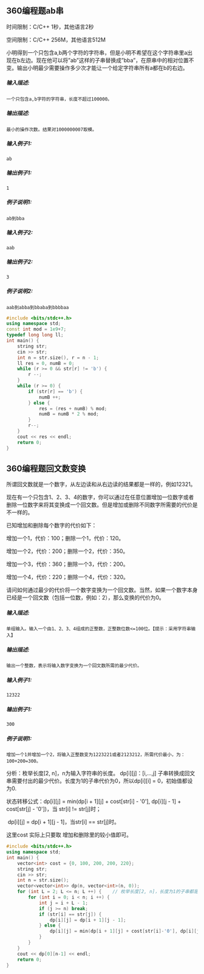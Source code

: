 ## 360编程题ab串

时间限制：C/C++ 1秒，其他语言2秒

空间限制：C/C++ 256M，其他语言512M

小明得到一个只包含a,b两个字符的字符串，但是小明不希望在这个字符串里a出现在b左边。现在他可以将”ab”这样的子串替换成”bba”，在原串中的相对位置不变。输出小明最少需要操作多少次才能让一个给定字符串所有a都在b的右边。



##### **输入描述:**

```
一个只包含a,b字符的字符串，长度不超过100000。
```



##### **输出描述:**

```
最小的操作次数。结果对1000000007取模。
```



##### **输入例子1:**

```
ab
```



##### **输出例子1:**

```
1
```



##### **例子说明1:**

```
ab到bba
```



##### **输入例子2:**

```
aab
```



##### **输出例子2:**

```
3
```



##### **例子说明2:**

```
aab到abba到bbaba到bbbbaa
```



```cpp
#include <bits/stdc++.h>
using namespace std;
const int mod = 1e9+7;
typedef long long ll;
int main() {
    string str;
    cin >> str;
    int n = str.size(), r = n - 1;
    ll res = 0, numB = 0;
    while (r >= 0 && str[r] != 'b') {
        r --;
    }
    while (r >= 0) {
        if (str[r] == 'b') {
            numB ++;
        } else {
            res = (res + numB) % mod;
            numB = numB * 2 % mod;
        }
        r--;
    }
    cout << res << endl;
    return 0;
}
```



## 360编程题回文数变换

所谓回文数就是一个数字，从左边读和从右边读的结果都是一样的，例如12321。

现在有一个只包含1、2、3、4的数字，你可以通过在任意位置增加一位数字或者删除一位数字来将其变换成一个回文数。但是增加或删除不同数字所需要的代价是不一样的。

已知增加和删除每个数字的代价如下：

增加一个1，代价：100；删除一个1，代价：120。

增加一个2，代价：200；删除一个2，代价：350。

增加一个3，代价：360；删除一个3，代价：200。

增加一个4，代价：220；删除一个4，代价：320。

请问如何通过最少的代价将一个数字变换为一个回文数。当然，如果一个数字本身已经是一个回文数（包括一位数，例如：2），那么变换的代价为0。



##### **输入描述:**

```
单组输入。输入一个由1、2、3、4组成的正整数，正整数位数<=100位。【提示：采用字符串输入】
```



##### **输出描述:**

```
输出一个整数，表示将输入数字变换为一个回文数所需的最少代价。
```



##### **输入例子1:**

```
12322
```



##### **输出例子1:**

```
300
```



##### **例子说明1:**

```
增加一个1并增加一个2，将输入正整数变为1223221或者2123212，所需代价最小，为：100+200=300。
```

分析：枚举长度[2, n]，n为输入字符串的长度。 dp\[i][j]：[i,...,j] 子串转换成回文串需要付出的最少代价。长度为1的子串代价为0，所以dp\[i][i] = 0，初始值都设为0.

 状态转移公式：dp\[i][j] = min(dp\[i + 1][j] + cost[str[i] - '0'], dp\[i][j - 1] + cost[str[j] - '0'])，当 str[i] != str[j]时；

​							dp\[i][j] = dp\[i + 1][j - 1]，当str[i] == str[j]时。

这里cost 实际上只要取 增加和删除里的较小值即可。

```cpp
#include <bits/stdc++.h>
using namespace std;
int main() {
    vector<int> cost = {0, 100, 200, 200, 220};
    string str;
    cin >> str;
    int n = str.size();
    vector<vector<int>> dp(n, vector<int>(n, 0));
    for (int L = 2; L <= n; L ++) {    // 枚举长度[2, n]，长度为1的子串都是回文串
        for (int i = 0; i < n; i ++) {
            int j = i + L - 1;
            if (j >= n) break;
            if (str[i] == str[j]) {
                dp[i][j] = dp[i + 1][j - 1];
            } else {
                dp[i][j] = min(dp[i + 1][j] + cost[str[i]-'0'], dp[i][j - 1] + cost[str[j] - '0']);
            }
        }
    }
    cout << dp[0][n-1] << endl;
    return 0;
}
```

